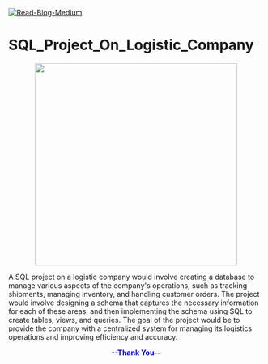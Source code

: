 [![Read-Blog-Medium](https://img.shields.io/badge/Read%20Blog-Medium-blue.svg?longCache=true&style=plastic)](https://medium.com/@patilyashodatta)

# SQL_Project_On_Logistic_Company

<p align="center">
<img src="https://uploads-ssl.webflow.com/60c70a3e4664aa16ddd5459a/6144a39e8866e5eb7c7d90cd_supply%20chain%20optimization.jpg"  height="400"  />
</p>


A SQL project on a logistic company would involve creating a database to manage various aspects of the company's operations, such as tracking shipments, managing inventory, and handling customer orders. The project would involve designing a schema that captures the necessary information for each of these areas, and then implementing the schema using SQL to create tables, views, and queries. The goal of the project would be to provide the company with a centralized system for managing its logistics operations and improving efficiency and accuracy.



<p align="center">
  <b><span style="color:blue">--Thank You--</span></b>
</p>
